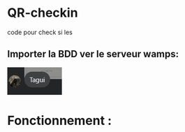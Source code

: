 # QR-checkin
code pour check si les 

## Importer la BDD ver le serveur wamps:
![alt text](https://github.com/bien7327/QR-checkin/blob/check-id-php/capture/Capture.PNG)

# Fonctionnement :
